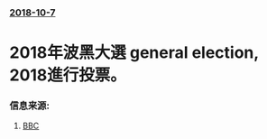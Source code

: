 ### [2018-10-7](/zh/news/2018/10/7/index.md)

##### 
# 2018年波黑大選 general election, 2018進行投票。 




### 信息来源:

1. [BBC](https://www.bbc.co.uk/news/world-europe-45774872)
